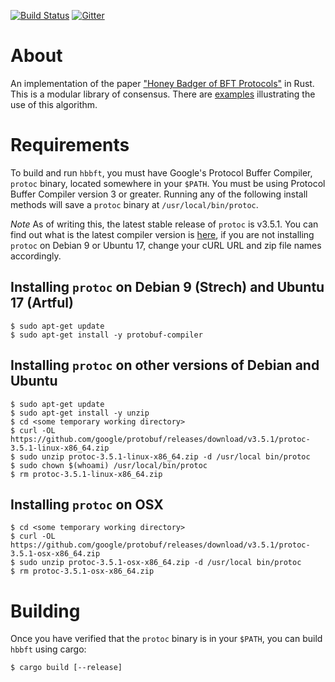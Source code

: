 [![Build Status](https://travis-ci.com/poanetwork/hbbft.svg?branch=master)](https://travis-ci.com/poanetwork/hbbft) 
[![Gitter](https://badges.gitter.im/poanetwork/hbbft.svg)](https://gitter.im/poanetwork/hbbft?utm_source=badge&utm_medium=badge&utm_campaign=pr-badge)

# About

An implementation of the paper
["Honey Badger of BFT Protocols"](https://eprint.iacr.org/2016/199.pdf)
in Rust. This is a modular library of consensus. There are
[examples](./examples/README.md) illustrating the use of this algorithm.

# Requirements

To build and run `hbbft`, you must have Google's Protocol Buffer Compiler,
`protoc` binary, located somewhere in your `$PATH`. You must be using
Protocol Buffer Compiler version 3 or greater. Running any of the following
install methods will save a `protoc` binary at `/usr/local/bin/protoc`.

*Note* As of writing this, the latest stable release of `protoc` is
v3.5.1. You can find out what is the latest compiler version is
[here](https://github.com/google/protobuf/releases), if you are not
installing `protoc` on Debian 9 or Ubuntu 17, change your cURL URL and zip
file names accordingly. 

## Installing `protoc` on Debian 9 (Strech) and Ubuntu 17 (Artful)

    $ sudo apt-get update
    $ sudo apt-get install -y protobuf-compiler

## Installing `protoc` on other versions of Debian and Ubuntu

    $ sudo apt-get update
    $ sudo apt-get install -y unzip
    $ cd <some temporary working directory>
    $ curl -OL https://github.com/google/protobuf/releases/download/v3.5.1/protoc-3.5.1-linux-x86_64.zip
    $ sudo unzip protoc-3.5.1-linux-x86_64.zip -d /usr/local bin/protoc
    $ sudo chown $(whoami) /usr/local/bin/protoc
    $ rm protoc-3.5.1-linux-x86_64.zip

## Installing `protoc` on OSX

    $ cd <some temporary working directory>
    $ curl -OL https://github.com/google/protobuf/releases/download/v3.5.1/protoc-3.5.1-osx-x86_64.zip
    $ sudo unzip protoc-3.5.1-osx-x86_64.zip -d /usr/local bin/protoc
    $ rm protoc-3.5.1-osx-x86_64.zip

# Building

Once you have verified that the `protoc` binary is in your `$PATH`, you can
build `hbbft` using cargo:

    $ cargo build [--release]
